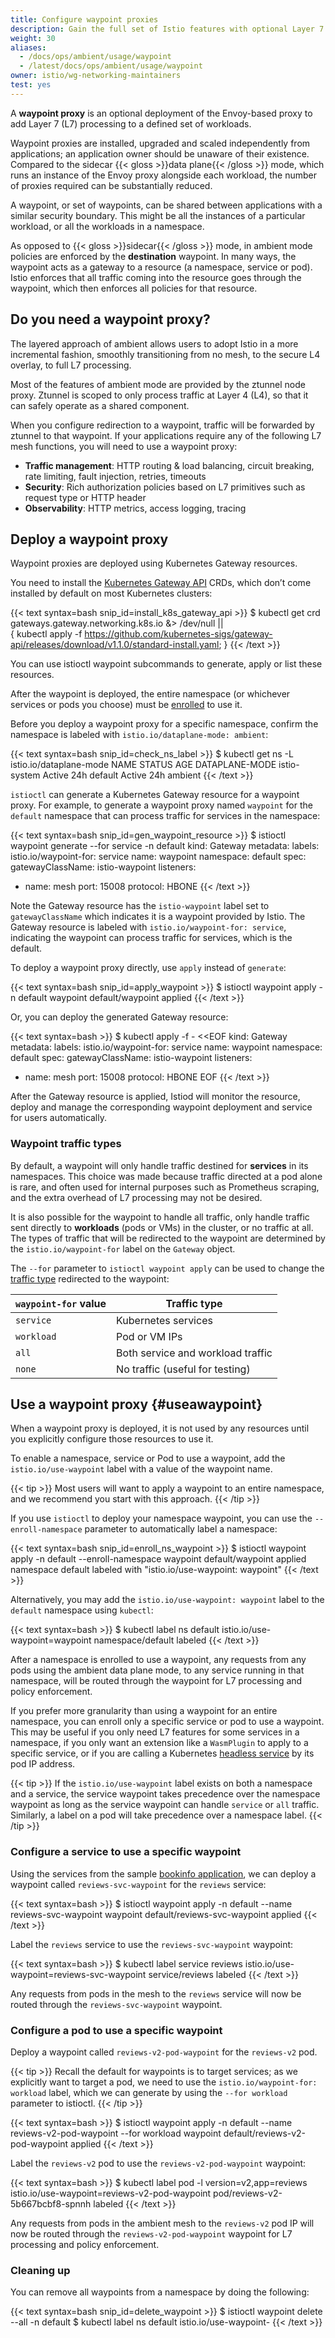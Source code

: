 ```yaml
---
title: Configure waypoint proxies
description: Gain the full set of Istio features with optional Layer 7 proxies.
weight: 30
aliases:
  - /docs/ops/ambient/usage/waypoint
  - /latest/docs/ops/ambient/usage/waypoint
owner: istio/wg-networking-maintainers
test: yes
---
```


A **waypoint proxy** is an optional deployment of the Envoy-based proxy to add Layer 7 (L7) processing to a defined set of workloads.

Waypoint proxies are installed, upgraded and scaled independently from applications; an application owner should be unaware of their existence. Compared to the sidecar {{< gloss >}}data plane{{< /gloss >}} mode, which runs an instance of the Envoy proxy alongside each workload, the number of proxies required can be substantially reduced.

A waypoint, or set of waypoints, can be shared between applications with a similar security boundary. This might be all the instances of a particular workload, or all the workloads in a namespace.

As opposed to {{< gloss >}}sidecar{{< /gloss >}} mode, in ambient mode policies are enforced by the **destination** waypoint. In many ways, the waypoint acts as a gateway to a resource (a namespace, service or pod). Istio enforces that all traffic coming into the resource goes through the waypoint, which then enforces all policies for that resource.

## Do you need a waypoint proxy?

The layered approach of ambient allows users to adopt Istio in a more incremental fashion, smoothly transitioning from no mesh, to the secure L4 overlay, to full L7 processing.

Most of the features of ambient mode are provided by the ztunnel node proxy. Ztunnel is scoped to only process traffic at Layer 4 (L4), so that it can safely operate as a shared component.

When you configure redirection to a waypoint, traffic will be forwarded by ztunnel to that waypoint. If your applications require any of the following L7 mesh functions, you will need to use a waypoint proxy:

* **Traffic management**: HTTP routing & load balancing, circuit breaking, rate limiting, fault injection, retries, timeouts
* **Security**: Rich authorization policies based on L7 primitives such as request type or HTTP header
* **Observability**: HTTP metrics, access logging, tracing

## Deploy a waypoint proxy

Waypoint proxies are deployed using Kubernetes Gateway resources.

You need to install the [Kubernetes Gateway API](https://gateway-api.sigs.k8s.io/) CRDs, which don’t come installed by default on most Kubernetes clusters:

{{< text syntax=bash snip_id=install_k8s_gateway_api >}}
$ kubectl get crd gateways.gateway.networking.k8s.io &> /dev/null || \
  { kubectl apply -f https://github.com/kubernetes-sigs/gateway-api/releases/download/v1.1.0/standard-install.yaml; }
{{< /text >}}

You can use istioctl waypoint subcommands to generate, apply or list these resources.

After the waypoint is deployed, the entire namespace (or whichever services or pods you choose) must be [enrolled](#useawaypoint) to use it.

Before you deploy a waypoint proxy for a specific namespace, confirm the namespace is labeled with `istio.io/dataplane-mode: ambient`:

{{< text syntax=bash snip_id=check_ns_label >}}
$ kubectl get ns -L istio.io/dataplane-mode
NAME              STATUS   AGE   DATAPLANE-MODE
istio-system      Active   24h
default           Active   24h   ambient
{{< /text >}}

`istioctl` can generate a Kubernetes Gateway resource for a waypoint proxy. For example, to generate a waypoint proxy named `waypoint` for the `default` namespace that can process traffic for services in the namespace:

{{< text syntax=bash snip_id=gen_waypoint_resource >}}
$ istioctl waypoint generate --for service -n default
kind: Gateway
metadata:
  labels:
    istio.io/waypoint-for: service
  name: waypoint
  namespace: default
spec:
  gatewayClassName: istio-waypoint
  listeners:
  - name: mesh
    port: 15008
    protocol: HBONE
{{< /text >}}

Note the Gateway resource has the `istio-waypoint` label set to `gatewayClassName` which indicates it is a waypoint provided by Istio. The Gateway resource is labeled with `istio.io/waypoint-for: service`, indicating the waypoint can process traffic for services, which is the default.

To deploy a waypoint proxy directly, use `apply` instead of `generate`:

{{< text syntax=bash snip_id=apply_waypoint >}}
$ istioctl waypoint apply -n default
waypoint default/waypoint applied
{{< /text >}}

Or, you can deploy the generated Gateway resource:

{{< text syntax=bash >}}
$ kubectl apply -f - <<EOF
kind: Gateway
metadata:
  labels:
    istio.io/waypoint-for: service
  name: waypoint
  namespace: default
spec:
  gatewayClassName: istio-waypoint
  listeners:
  - name: mesh
    port: 15008
    protocol: HBONE
EOF
{{< /text >}}

After the Gateway resource is applied, Istiod will monitor the resource, deploy and manage the corresponding waypoint deployment and service for users automatically.

### Waypoint traffic types

By default, a waypoint will only handle traffic destined for **services** in its namespaces. This choice was made because traffic directed at a pod alone is rare, and often used for internal purposes such as Prometheus scraping, and the extra overhead of L7 processing may not be desired.

It is also possible for the waypoint to handle all traffic, only handle traffic sent directly to **workloads** (pods or VMs) in the cluster, or no traffic at all. The types of traffic that will be redirected to the waypoint are determined by the `istio.io/waypoint-for` label on the `Gateway` object.

The `--for` parameter to `istioctl waypoint apply` can be used to change the [traffic type](#waypoint-traffic-types) redirected to the waypoint:

| `waypoint-for` value | Traffic type |
| -------------------- | ------------ |
| `service`            | Kubernetes services |
| `workload`           | Pod or VM IPs |
| `all`                | Both service and workload traffic |
| `none`               | No traffic (useful for testing) |

## Use a waypoint proxy {#useawaypoint}

When a waypoint proxy is deployed, it is not used by any resources until you explicitly configure those resources to use it.

To enable a namespace, service or Pod to use a waypoint, add the `istio.io/use-waypoint` label with a value of the waypoint name.

{{< tip >}}
Most users will want to apply a waypoint to an entire namespace, and we recommend you start with this approach.
{{< /tip >}}

If you use `istioctl` to deploy your namespace waypoint, you can use the `--enroll-namespace` parameter to automatically label a namespace:

{{< text syntax=bash snip_id=enroll_ns_waypoint >}}
$ istioctl waypoint apply -n default --enroll-namespace
waypoint default/waypoint applied
namespace default labeled with "istio.io/use-waypoint: waypoint"
{{< /text >}}

Alternatively, you may add the `istio.io/use-waypoint: waypoint` label to the `default` namespace using `kubectl`:

{{< text syntax=bash >}}
$ kubectl label ns default istio.io/use-waypoint=waypoint
namespace/default labeled
{{< /text >}}

After a namespace is enrolled to use a waypoint, any requests from any pods using the ambient data plane mode, to any service running in that namespace, will be routed through the waypoint for L7 processing and policy enforcement.

If you prefer more granularity than using a waypoint for an entire namespace, you can enroll only a specific service or pod to use a waypoint. This may be useful if you only need L7 features for some services in a namespace, if you only want an extension like a `WasmPlugin` to apply to a specific service, or if you are calling a Kubernetes
[headless service](https://kubernetes.io/docs/concepts/services-networking/service/#headless-services) by its pod IP address.

{{< tip >}}
If the `istio.io/use-waypoint` label exists on both a namespace and a service, the service waypoint takes precedence over the namespace waypoint as long as the service waypoint can handle `service` or `all` traffic. Similarly, a label on a pod will take precedence over a namespace label.
{{< /tip >}}

### Configure a service to use a specific waypoint

Using the services from the sample [bookinfo application](/docs/examples/bookinfo/), we can deploy a waypoint called `reviews-svc-waypoint` for the `reviews` service:

{{< text syntax=bash >}}
$ istioctl waypoint apply -n default --name reviews-svc-waypoint
waypoint default/reviews-svc-waypoint applied
{{< /text >}}

Label the `reviews` service to use the `reviews-svc-waypoint` waypoint:

{{< text syntax=bash >}}
$ kubectl label service reviews istio.io/use-waypoint=reviews-svc-waypoint
service/reviews labeled
{{< /text >}}

Any requests from pods in the mesh to the `reviews` service will now be routed through the `reviews-svc-waypoint` waypoint.

### Configure a pod to use a specific waypoint

Deploy a waypoint called `reviews-v2-pod-waypoint` for the `reviews-v2` pod.

{{< tip >}}
Recall the default for waypoints is to target services; as we explicitly want to target a pod, we need to use the `istio.io/waypoint-for: workload` label, which we can generate by using the `--for workload` parameter to istioctl.
{{< /tip >}}

{{< text syntax=bash >}}
$ istioctl waypoint apply -n default --name reviews-v2-pod-waypoint --for workload
waypoint default/reviews-v2-pod-waypoint applied
{{< /text >}}

Label the `reviews-v2` pod to use the `reviews-v2-pod-waypoint` waypoint:

{{< text syntax=bash >}}
$ kubectl label pod -l version=v2,app=reviews istio.io/use-waypoint=reviews-v2-pod-waypoint
pod/reviews-v2-5b667bcbf8-spnnh labeled
{{< /text >}}

Any requests from pods in the ambient mesh to the `reviews-v2` pod IP will now be routed through the `reviews-v2-pod-waypoint` waypoint for L7 processing and policy enforcement.

### Cleaning up

You can remove all waypoints from a namespace by doing the following:

{{< text syntax=bash snip_id=delete_waypoint >}}
$ istioctl waypoint delete --all -n default
$ kubectl label ns default istio.io/use-waypoint-
{{< /text >}}
